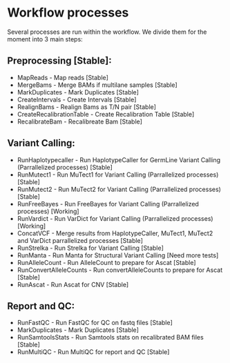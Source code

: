 # Workflow processes
Several processes are run within the workflow. We divide them for the moment into 3 main steps:

## Preprocessing [Stable]:
 - MapReads - Map reads [Stable]
 - MergeBams - Merge BAMs if multilane samples [Stable]
 - MarkDuplicates - Mark Duplicates [Stable]
 - CreateIntervals - Create Intervals [Stable]
 - RealignBams - Realign Bams as T/N pair [Stable]
 - CreateRecalibrationTable - Create Recalibration Table [Stable]
 - RecalibrateBam - Recalibreate Bam [Stable]

## Variant Calling:
 - RunHaplotypecaller - Run HaplotypeCaller for GermLine Variant Calling (Parrallelized processes) [Stable]
 - RunMutect1 - Run MuTect1 for Variant Calling (Parrallelized processes) [Stable]
 - RunMutect2 - Run MuTect2 for Variant Calling (Parrallelized processes) [Stable]
 - RunFreeBayes - Run FreeBayes for Variant Calling (Parrallelized processes) [Working]
 - RunVardict - Run VarDict for Variant Calling (Parrallelized processes) [Working]
 - ConcatVCF - Merge results from HaplotypeCaller, MuTect1, MuTect2 and VarDict parrallelized processes [Stable]
 - RunStrelka - Run Strelka for Variant Calling [Stable]
 - RunManta - Run Manta for Structural Variant Calling [Need more tests]
 - RunAlleleCount - Run AlleleCount to prepare for Ascat [Stable]
 - RunConvertAlleleCounts - Run convertAlleleCounts to prepare for Ascat [Stable]
 - RunAscat - Run Ascat for CNV [Stable]

## Report and QC:
 - RunFastQC - Run FastQC for QC on fastq files [Stable]
 - MarkDuplicates - Mark Duplicates [Stable]
 - RunSamtoolsStats - Run Samtools stats on recalibrated BAM files [Stable]
 - RunMultiQC - Run MultiQC for report and QC [Stable]
